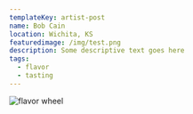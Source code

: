 ```yaml
---
templateKey: artist-post
name: Bob Cain
location: Wichita, KS
featuredimage: /img/test.png
description: Some descriptive text goes here
tags:
  - flavor
  - tasting
---
```


![flavor wheel](/img/flavor_wheel.jpg)
